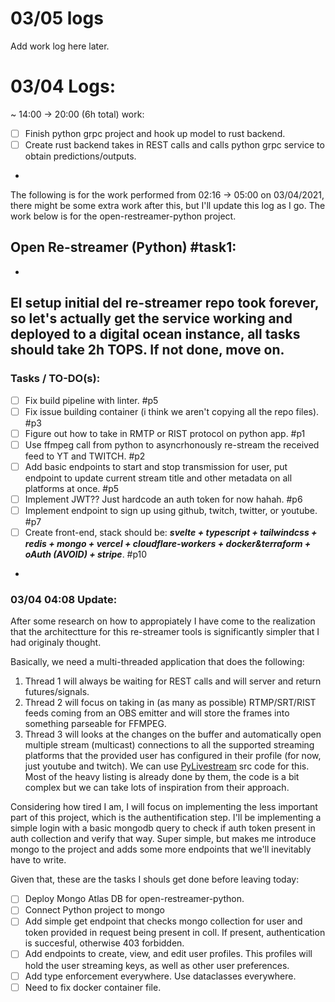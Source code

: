 # 03/05 logs

Add work log here later.


# 03/04 Logs:
~ 14:00 -> 20:00 (6h total) work:
- [ ] Finish python grpc project and hook up model to rust backend.
- [ ] Create rust backend takes in REST calls and calls python grpc service to obtain predictions/outputs.

-
The following is for the work performed from 02:16 -> 05:00 on 03/04/2021, there might be some extra work after this, but I'll update this log as I go. The work below is for the open-restreamer-python project.

## Open Re-streamer (Python) #task1:
-
El setup initial del re-streamer repo took forever, so let's actually get the service working and deployed to a digital ocean instance, all tasks should take 2h TOPS. If not done, move on.
-
### Tasks / TO-DO(s):

- [ ] Fix build pipeline with linter. #p5
- [ ] Fix issue building container (i think we aren't copying all the repo files). #p3
- [ ] Figure out how to take in RMTP or RIST protocol on python app. #p1
- [ ] Use ffmpeg call from python to asyncrhonously re-stream the received feed to YT and TWITCH. #p2
- [ ] Add basic endpoints to start and stop transmission for user, put endpoint to update current stream title and other metadata on all platforms at once. #p5
- [ ] Implement JWT?? Just hardcode an auth token for now hahah. #p6
- [ ] Implement endpoint to sign up using github, twitch, twitter, or youtube. #p7
- [ ] Create front-end, stack should be: ***svelte + typescript + tailwindcss + redis + mongo + vercel + cloudflare-workers + docker&terraform + oAuth (AVOID) + stripe***. #p10

-

### 03/04 04:08 Update:

After some research on how to appropiately I have come to the realization that the architectture for this re-streamer tools is significantly simpler that I had originaly thought.

Basically, we need a multi-threaded application that does the following:
1. Thread 1 will always be waiting for REST calls and will server and return futures/signals.
2. Thread 2 will focus on taking in (as many as possible) RTMP/SRT/RIST feeds coming from an OBS emitter and will store the frames into something parseable for FFMPEG.
3. Thread 3 will looks at the changes on the buffer and automatically open multiple stream (multicast) connections to all the supported streaming platforms that the provided user has configured in their profile (for now, just youtube and twitch). We can use [PyLivestream](https://github.com/scivision/PyLivestream)  src code for this. Most of the heavy listing is already done by them, the code is a bit complex but we can take lots of inspiration from their approach.

Considering how tired I am, I will focus on implementing the less important part of this project, which is the authentification step. I'll be implementing a simple login with a basic mongodb query to check if auth token present in auth collection and verify that way. Super simple, but makes me introduce mongo to the project and adds some more endpoints that we'll inevitably have to write.

Given that, these are the tasks I shouls get done before leaving today:

- [ ] Deploy Mongo Atlas DB for open-restreamer-python.
- [ ] Connect Python project to mongo
- [ ] Add simple get endpoint that checks mongo collection for user and token provided in request being present in coll. If present, authentication is succesful, otherwise 403 forbidden.
- [ ] Add endpoints to create, view, and edit user profiles. This profiles will hold the user streaming keys, as well as other user preferences.
- [ ] Add type enforcement everywhere. Use dataclasses everywhere.
- [ ] Need to fix docker container file.